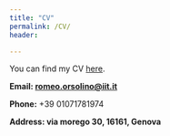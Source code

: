 ```yaml
---
title: "CV"
permalink: /CV/
header:

---
```


You can find my CV [here](https://github.com/orsoromeo/orsoromeo.github.io/assets/pdfs/CV_romeo_orsolino.pdf).

**Email: romeo.orsolino@iit.it**

**Phone:** +39 01071781974

**Address: via morego 30, 16161, Genova**






